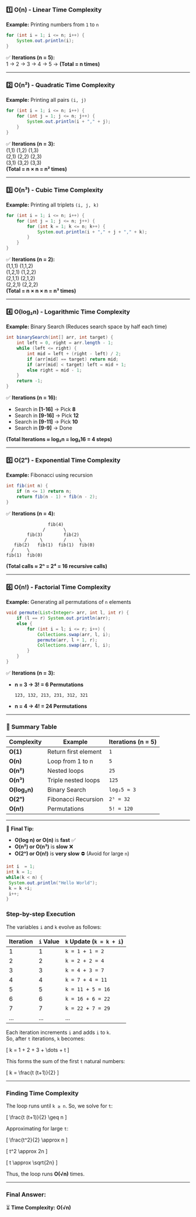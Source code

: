 ### **1️⃣ O(n) - Linear Time Complexity**
**Example:** Printing numbers from `1` to `n`
```java
for (int i = 1; i <= n; i++) {
    System.out.println(i);
}
```
✅ **Iterations (n = 5):**  
1 → 2 → 3 → 4 → 5 → **(Total = n times)**  

---

### **2️⃣ O(n²) - Quadratic Time Complexity**
**Example:** Printing all pairs `(i, j)`
```java
for (int i = 1; i <= n; i++) {
    for (int j = 1; j <= n; j++) {
        System.out.println(i + "," + j);
    }
}
```
✅ **Iterations (n = 3):**  
(1,1) (1,2) (1,3)  
(2,1) (2,2) (2,3)  
(3,1) (3,2) (3,3)  
**(Total = n × n = n² times)**  

---

### **3️⃣ O(n³) - Cubic Time Complexity**
**Example:** Printing all triplets `(i, j, k)`
```java
for (int i = 1; i <= n; i++) {
    for (int j = 1; j <= n; j++) {
        for (int k = 1; k <= n; k++) {
            System.out.println(i + "," + j + "," + k);
        }
    }
}
```
✅ **Iterations (n = 2):**  
(1,1,1) (1,1,2)  
(1,2,1) (1,2,2)  
(2,1,1) (2,1,2)  
(2,2,1) (2,2,2)  
**(Total = n × n × n = n³ times)**  

---

### **4️⃣ O(log₂n) - Logarithmic Time Complexity**
**Example:** Binary Search (Reduces search space by half each time)
```java
int binarySearch(int[] arr, int target) {
    int left = 0, right = arr.length - 1;
    while (left <= right) {
        int mid = left + (right - left) / 2;
        if (arr[mid] == target) return mid;
        if (arr[mid] < target) left = mid + 1;
        else right = mid - 1;
    }
    return -1;
}
```
✅ **Iterations (n = 16):**  
- Search in **[1-16]** → Pick **8**  
- Search in **[9-16]** → Pick **12**  
- Search in **[9-11]** → Pick **10**  
- Search in **[9-9]** → Done  

**(Total Iterations ≈ log₂n = log₂16 = 4 steps)**  

---

### **5️⃣ O(2ⁿ) - Exponential Time Complexity**
**Example:** Fibonacci using recursion
```java
int fib(int n) {
    if (n <= 1) return n;
    return fib(n - 1) + fib(n - 2);
}
```
✅ **Iterations (n = 4):**  
```
                fib(4)
              /       \
        fib(3)        fib(2)
       /     \        /     \
   fib(2)   fib(1)  fib(1)  fib(0)
  /     \
fib(1)  fib(0)
```
**(Total calls ≈ 2ⁿ = 2⁴ = 16 recursive calls)**  

---

### **6️⃣ O(n!) - Factorial Time Complexity**
**Example:** Generating all permutations of `n` elements
```java
void permute(List<Integer> arr, int l, int r) {
    if (l == r) System.out.println(arr);
    else {
        for (int i = l; i <= r; i++) {
            Collections.swap(arr, l, i);
            permute(arr, l + 1, r);
            Collections.swap(arr, l, i);
        }
    }
}
```
✅ **Iterations (n = 3):**  
- **n = 3 → 3! = 6 Permutations**  
  ```
  123, 132, 213, 231, 312, 321
  ```
- **n = 4 → 4! = 24 Permutations**  

---

### **📌 Summary Table**
| Complexity | Example | Iterations (n = 5) |
|------------|----------|------------------|
| **O(1)** | Return first element | `1` |
| **O(n)** | Loop from 1 to n | `5` |
| **O(n²)** | Nested loops | `25` |
| **O(n³)** | Triple nested loops | `125` |
| **O(log₂n)** | Binary Search | `log₂5 ≈ 3` |
| **O(2ⁿ)** | Fibonacci Recursion | `2⁵ = 32` |
| **O(n!)** | Permutations | `5! = 120` |

---

🚀 **Final Tip:**  
- **O(log n) or O(n)** is **fast** ✅  
- **O(n²) or O(n³)** is **slow** ❌  
- **O(2ⁿ) or O(n!)** is **very slow** ⛔ (Avoid for large `n`)

```java
int i  = 1;
int k = 1;
while(k < n) {
 System.out.println("Hello World");
 k = k +i;
 i++;
}
```

### **Step-by-step Execution**  
The variables `i` and `k` evolve as follows:

| Iteration | `i` Value | `k` Update (`k = k + i`) |
|-----------|----------|------------------|
| 1         | 1        | `k = 1 + 1 = 2`  |
| 2         | 2        | `k = 2 + 2 = 4`  |
| 3         | 3        | `k = 4 + 3 = 7`  |
| 4         | 4        | `k = 7 + 4 = 11` |
| 5         | 5        | `k = 11 + 5 = 16` |
| 6         | 6        | `k = 16 + 6 = 22` |
| 7         | 7        | `k = 22 + 7 = 29` |
| ...       | ...      | ...              |

Each iteration increments `i` and adds `i` to `k`.  
So, after `t` iterations, `k` becomes:  

\[
k = 1 + 2 + 3 + \dots + t
\]

This forms the sum of the first `t` natural numbers:

\[
k = \frac{t (t+1)}{2}
\]

---

### **Finding Time Complexity**  
The loop runs until `k ≥ n`. So, we solve for `t`:

\[
\frac{t (t+1)}{2} \geq n
\]

Approximating for large `t`:

\[
\frac{t^2}{2} \approx n
\]

\[
t^2 \approx 2n
\]

\[
t \approx \sqrt{2n}
\]

Thus, the loop runs **O(√n)** times.

---

### **Final Answer:**  
⏳ **Time Complexity:** **O(√n)**
